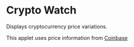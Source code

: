 # Crypto Watch

Displays cryptocurrency price variations.



This applet uses price information from [Coinbase](https://www.coinbase.com/)
